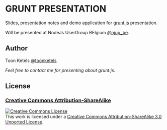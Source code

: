 GRUNT PRESENTATION
==================


Slides, presentation notes and demo application for [grunt.js](http://gruntjs.com)
presentation.

Will be presented at NodeJs UserGroup BElgium [@njug_be](https://twitter.com/njug_be).


## Author

Toon Ketels
[@toonketels](https://twitter.com/toonketels)

_Feel free to contact me for presenting about grunt.js._


## License

### [Creative Commons Attribution-ShareAlike](http://creativecommons.org/licenses/by-sa/3.0)

<a rel="license" href="http://creativecommons.org/licenses/by-sa/3.0/deed.en_US"><img alt="Creative Commons License" style="border-width:0" src="http://i.creativecommons.org/l/by-sa/3.0/88x31.png" /></a><br />This work is licensed under a <a rel="license" href="http://creativecommons.org/licenses/by-sa/3.0/deed.en_US">Creative Commons Attribution-ShareAlike 3.0 Unported License</a>.